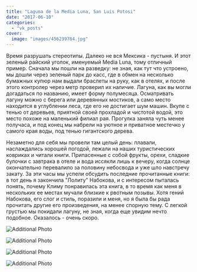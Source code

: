 ```yaml
---
title: "Laguna de la Media Luna, San Luis Potosi"
date: "2017-06-10"
categories: 
  - "vk_posts"
cover:
  image: "images/456239784.jpg"
---
```


Время разрушать стереотипы. Далеко не вся Мексика - пустыня. И этот зеленый райский уголок, именуемый Media Luna, тому отличный пример. Сначала мы пошли на разведку: не зная, как тут что устроено, мы дошли через зеленый парк до касс, где в обмен на несколько бумажных купюр нам выдали браслеты на руку, как в отелях, и после этого контролер через метр проверил их наличие. Лагуна, как вы могли догадаться по названию, имеет форму полумесяца. Осматривать лагуну можно с берега или деревянных мостиков, а само место находится в углублении леса, где его не достигает шум машин. Вкупе с тенью от деревьев, приятной своей прохладой и чистотой водой, это место похоже на маленький филиал рая. Прогулка заняла чуть менее получаса, и под конец мы набрели на уютное и приватное местечко у самого края воды, под тенью гигантского дерева.

<!--more-->

Незаметно для себя мы провели там целый день: плавали, наслаждались хорошей погодой, лежали на наших туристических ковриках и читали книги. Припасенные с собой фрукты, орехи, сладкие булочки с завтрака в отеле и вода иссякли лишь к вечеру, когда солнце окончательно перевалило за половину небосвода и уже шло навстречу закату. За эти часы мы успели обсудить последние прочитанные книги: в тот день я закончила "Лолиту" Набокова, и с интересом пыталась понять, почему Климу понравилась эта книга, в то время как меня в нескольких ее местах мучали близкие к рвотным позывы. Хотя гений Набокова, его слог и стиль, поразили и меня, но я была бы рада прочитать другие его произведения, на менее спорную тему. С легкой грустью мы покидали лагуну, не зная, когда еще увидим нечто подобное. Оказалось - очень скоро.

![Additional Photo](https://vodpop.ru/wp-content/uploads/2023/07/456239785.jpg)

![Additional Photo](https://vodpop.ru/wp-content/uploads/2023/07/456239786.jpg)

![Additional Photo](https://vodpop.ru/wp-content/uploads/2023/07/456239787.jpg)

![Additional Photo](https://vodpop.ru/wp-content/uploads/2023/07/456239788.jpg)
